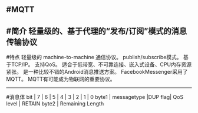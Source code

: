 #MQTT
----
#简介
轻量级的、基于代理的“发布/订阅”模式的消息传输协议
---
#特点
轻量级的 machine-to-machine 通信协议。
publish/subscribe模式。
基于TCP/IP。
支持QoS。
适合于低带宽、不可靠连接、嵌入式设备、CPU内存资源紧张。
是一种比较不错的Android消息推送方案。
FacebookMessenger采用了MQTT。
MQTT有可能成为物联网的重要协议。

----
#消息体
 bit   | 7 | 6 | 5 | 4 | 3      | 2 | 1     | 0 
 byte1 | messagetype   |DUP flag| QoS level | RETAIN
 byte2 |        Remaining Length














